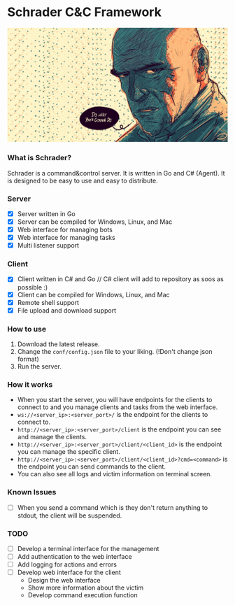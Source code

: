 # Schrader C&C Framework

![Schrader](images/schrader.jpg)

### What is Schrader?

Schrader is a command&control server. It is written in Go and C# (Agent). It is designed to be easy to
use and easy to distribute.

### Server

- [x] Server written in Go
- [x] Server can be compiled for Windows, Linux, and Mac
- [x] Web interface for managing bots
- [x] Web interface for managing tasks
- [x] Multi listener support

### Client

- [x] Client written in C# and Go // C# client will add to repository as soos as possible :)
- [x] Client can be compiled for Windows, Linux, and Mac
- [x] Remote shell support
- [x] File upload and download support

### How to use

1. Download the latest release.
2. Change the `conf/config.json` file to your liking. (!Don't change json format)
3. Run the server.

### How it works

- When you start the server, you will have endpoints for the clients to connect to and you manage clients and tasks from
  the web interface.
- `ws://<server_ip>:<server_port>/` is the endpoint for the clients to connect to.
- `http://<server_ip>:<server_port>/client` is the endpoint you can see and manage the clients.
- `http://<server_ip>:<server_port>/client/<client_id>` is the endpoint you can manage the specific client.
- `http://<server_ip>:<server_port>/client/<client_id>?cmd=<command>` is the endpoint you can send commands to the
  client.
- You can also see all logs and victim information on terminal screen.

### Known Issues
- [ ] When you send a command which is they don't return anything to stdout, the client will be suspended.

### TODO

- [ ] Develop a terminal interface for the management
- [ ] Add authentication to the web interface
- [ ] Add logging for actions and errors
- [ ] Develop web interface for the client
  - Design the web interface
  - Show more information about the victim
  - Develop command execution function
